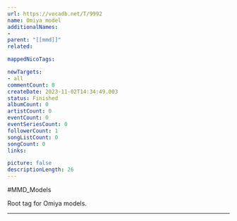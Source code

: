 ```yaml
---
url: https://vocadb.net/T/9992
name: Omiya model
additionalNames: 
- 
parent: "[[mmd]]"
related:

mappedNicoTags:

newTargets:
- all
commentCount: 0
createDate: 2023-11-02T14:34:49.003
status: Finished
albumCount: 0
artistCount: 0
eventCount: 0
eventSeriesCount: 0
followerCount: 1
songListCount: 0
songCount: 0
links: 

picture: false
descriptionLength: 26
---
```


#MMD_Models

Root tag for Omiya models.

---

